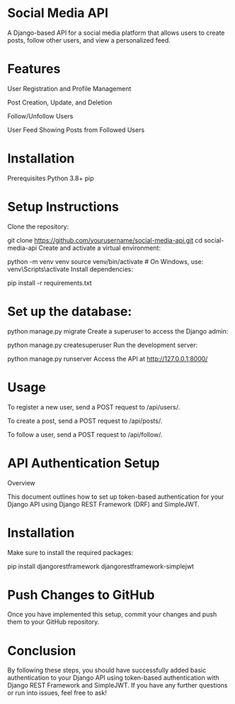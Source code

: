 # Social Media API

A Django-based API for a social media platform that allows users to create posts, follow other users, and view a personalized feed.

# Features

User Registration and Profile Management

Post Creation, Update, and Deletion

Follow/Unfollow Users

User Feed Showing Posts from Followed Users


# Installation

Prerequisites
Python 3.8+
pip


# Setup Instructions

Clone the repository:

git clone https://github.com/yourusername/social-media-api.git
cd social-media-api
Create and activate a virtual environment:

python -m venv venv
source venv/bin/activate  # On Windows, use: venv\Scripts\activate
Install dependencies:

pip install -r requirements.txt


# Set up the database:

python manage.py migrate
Create a superuser to access the Django admin:

python manage.py createsuperuser
Run the development server:

python manage.py runserver
Access the API at http://127.0.0.1:8000/


# Usage

To register a new user, send a POST request to /api/users/.

To create a post, send a POST request to /api/posts/.

To follow a user, send a POST request to /api/follow/.



# API Authentication Setup

Overview

This document outlines how to set up token-based authentication for your Django API using Django REST Framework (DRF) and SimpleJWT.



# Installation


Make sure to install the required packages:

pip install djangorestframework djangorestframework-simplejwt



 # Push Changes to GitHub

Once you have implemented this setup, commit your changes and push them to your GitHub repository.

# Conclusion

By following these steps, you should have successfully added basic authentication to your Django API using token-based authentication with Django REST Framework and SimpleJWT. If you have any further questions or run into issues, feel free to ask!
